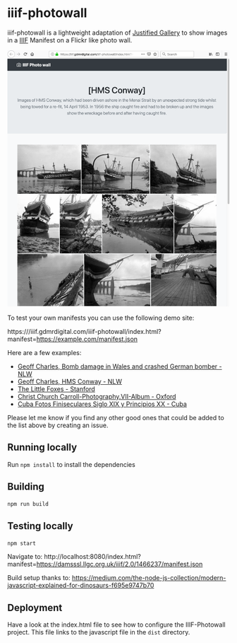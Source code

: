 # iiif-photowall
iiif-photowall is a lightweight adaptation of [Justified Gallery](http://miromannino.github.io/Justified-Gallery/) to show images in a [IIIF](https://iiif.io) Manifest on a Flickr like photo wall. 

<a href="https://iiif.gdmrdigital.com/iiif-photowall/index.html?manifest=https://damsssl.llgc.org.uk/iiif/2.0/1466237/manifest.json">
  <img src="https://raw.githubusercontent.com/glenrobson/iiif-photowall/master/examples/HMS_Conway.png"/>
</a>

To test your own manifests you can use the following demo site:

https:///iiif.gdmrdigital.com/iiif-photowall/index.html?manifest=https://example.com/manifest.json

Here are a few examples: 

 * [Geoff Charles, Bomb damage in Wales and crashed German bomber - NLW](https://iiif.gdmrdigital.com/iiif-photowall/index.html?manifest=https://damsssl.llgc.org.uk/iiif/2.0/1466237/manifest.json)
 * [Geoff Charles, HMS Conway - NLW](https://iiif.gdmrdigital.com/iiif-photowall/index.html?manifest=https://damsssl.llgc.org.uk/iiif/2.0/1465719/manifest.json)
 * [The Little Foxes - Stanford](https://iiif.gdmrdigital.com/iiif-photowall/index.html?manifest=https://purl.stanford.edu/sp236mx9008/iiif/manifest)
 * [Christ Church Carroll-Photography.VII-Album - Oxford](https://iiif.gdmrdigital.com/iiif-photowall/index.html?manifest=https://iiif.bodleian.ox.ac.uk/iiif/manifest/0b7eead9-312b-4fa2-970e-92405c552970.json)
 * [Cuba Fotos Finiseculares Siglo XIX y Principios XX - Cuba](http://iiif.gdmrdigital.com/iiif-photowall/index.html?manifest=http://imagenes.sld.cu/iiif/prezi/bdc/bnjm/fotos/bnjmscufotcub19-20/manifest.json)

Please let me know if you find any other good ones that could be added to the list above by creating an issue.

## Running locally

Run `npm install` to install the dependencies

## Building

`npm run build`

## Testing locally

`npm start`

Navigate to: http://localhost:8080/index.html?manifest=https://damsssl.llgc.org.uk/iiif/2.0/1466237/manifest.json

Build setup thanks to: https://medium.com/the-node-js-collection/modern-javascript-explained-for-dinosaurs-f695e9747b70

## Deployment

Have a look at the index.html file to see how to configure the IIIF-Photowall project. This file links to the javascript file in the `dist` directory. 
